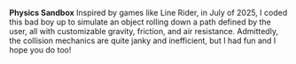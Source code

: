 **Physics Sandbox**
Inspired by games like Line Rider, in July of 2025, I coded this bad boy up to simulate an object rolling down a path defined by the user, all with customizable gravity, friction, and air resistance.
Admittedly, the collision mechanics are quite janky and inefficient, but I had fun and I hope you do too!
